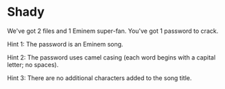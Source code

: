 # Shady

We've got 2 files and 1 Eminem super-fan.
You've got 1 password to crack.

Hint 1: The password is an Eminem song.

Hint 2: The password uses camel casing (each word begins with a capital letter; no spaces).

Hint 3: There are no additional characters added to the song title.
